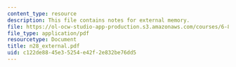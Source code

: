 ```yaml
---
content_type: resource
description: This file contains notes for external memory.
file: https://ol-ocw-studio-app-production.s3.amazonaws.com/courses/6-854j-advanced-algorithms-fall-2005/c122de8845e35254e42f2e832be76dd5_n28_external.pdf
file_type: application/pdf
resourcetype: Document
title: n28_external.pdf
uid: c122de88-45e3-5254-e42f-2e832be76dd5
---
```

